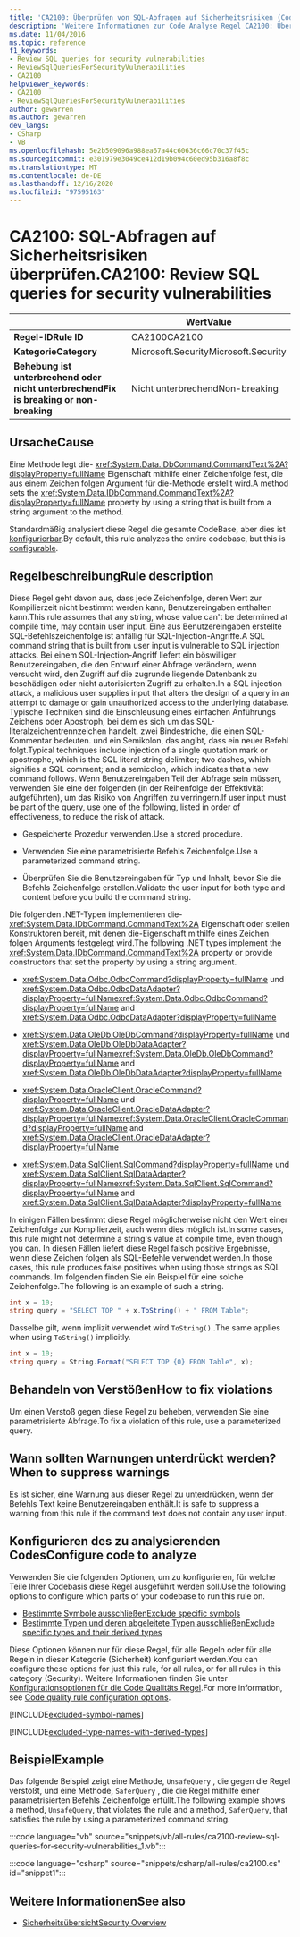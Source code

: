 ```yaml
---
title: 'CA2100: Überprüfen von SQL-Abfragen auf Sicherheitsrisiken (Code Analyse)'
description: 'Weitere Informationen zur Code Analyse Regel CA2100: Überprüfen von SQL-Abfragen auf Sicherheitsrisiken'
ms.date: 11/04/2016
ms.topic: reference
f1_keywords:
- Review SQL queries for security vulnerabilities
- ReviewSqlQueriesForSecurityVulnerabilities
- CA2100
helpviewer_keywords:
- CA2100
- ReviewSqlQueriesForSecurityVulnerabilities
author: gewarren
ms.author: gewarren
dev_langs:
- CSharp
- VB
ms.openlocfilehash: 5e2b509096a988ea67a44c60636c66c70c37f45c
ms.sourcegitcommit: e301979e3049ce412d19b094c60ed95b316a8f8c
ms.translationtype: MT
ms.contentlocale: de-DE
ms.lasthandoff: 12/16/2020
ms.locfileid: "97595163"
---
```

# <a name="ca2100-review-sql-queries-for-security-vulnerabilities"></a><span data-ttu-id="f3d49-103">CA2100: SQL-Abfragen auf Sicherheitsrisiken überprüfen.</span><span class="sxs-lookup"><span data-stu-id="f3d49-103">CA2100: Review SQL queries for security vulnerabilities</span></span>

| | <span data-ttu-id="f3d49-104">Wert</span><span class="sxs-lookup"><span data-stu-id="f3d49-104">Value</span></span> |
|-|-|
| <span data-ttu-id="f3d49-105">**Regel-ID**</span><span class="sxs-lookup"><span data-stu-id="f3d49-105">**Rule ID**</span></span> |<span data-ttu-id="f3d49-106">CA2100</span><span class="sxs-lookup"><span data-stu-id="f3d49-106">CA2100</span></span>|
| <span data-ttu-id="f3d49-107">**Kategorie**</span><span class="sxs-lookup"><span data-stu-id="f3d49-107">**Category**</span></span> |<span data-ttu-id="f3d49-108">Microsoft.Security</span><span class="sxs-lookup"><span data-stu-id="f3d49-108">Microsoft.Security</span></span>|
| <span data-ttu-id="f3d49-109">**Behebung ist unterbrechend oder nicht unterbrechend**</span><span class="sxs-lookup"><span data-stu-id="f3d49-109">**Fix is breaking or non-breaking**</span></span> |<span data-ttu-id="f3d49-110">Nicht unterbrechend</span><span class="sxs-lookup"><span data-stu-id="f3d49-110">Non-breaking</span></span>|

## <a name="cause"></a><span data-ttu-id="f3d49-111">Ursache</span><span class="sxs-lookup"><span data-stu-id="f3d49-111">Cause</span></span>

<span data-ttu-id="f3d49-112">Eine Methode legt die- <xref:System.Data.IDbCommand.CommandText%2A?displayProperty=fullName> Eigenschaft mithilfe einer Zeichenfolge fest, die aus einem Zeichen folgen Argument für die-Methode erstellt wird.</span><span class="sxs-lookup"><span data-stu-id="f3d49-112">A method sets the <xref:System.Data.IDbCommand.CommandText%2A?displayProperty=fullName> property by using a string that is built from a string argument to the method.</span></span>

<span data-ttu-id="f3d49-113">Standardmäßig analysiert diese Regel die gesamte CodeBase, aber dies ist [konfigurierbar](#configure-code-to-analyze).</span><span class="sxs-lookup"><span data-stu-id="f3d49-113">By default, this rule analyzes the entire codebase, but this is [configurable](#configure-code-to-analyze).</span></span>

## <a name="rule-description"></a><span data-ttu-id="f3d49-114">Regelbeschreibung</span><span class="sxs-lookup"><span data-stu-id="f3d49-114">Rule description</span></span>

<span data-ttu-id="f3d49-115">Diese Regel geht davon aus, dass jede Zeichenfolge, deren Wert zur Kompilierzeit nicht bestimmt werden kann, Benutzereingaben enthalten kann.</span><span class="sxs-lookup"><span data-stu-id="f3d49-115">This rule assumes that any string, whose value can't be determined at compile time, may contain user input.</span></span> <span data-ttu-id="f3d49-116">Eine aus Benutzereingaben erstellte SQL-Befehlszeichenfolge ist anfällig für SQL-Injection-Angriffe.</span><span class="sxs-lookup"><span data-stu-id="f3d49-116">A SQL command string that is built from user input is vulnerable to SQL injection attacks.</span></span> <span data-ttu-id="f3d49-117">Bei einem SQL-Injection-Angriff liefert ein böswilliger Benutzereingaben, die den Entwurf einer Abfrage verändern, wenn versucht wird, den Zugriff auf die zugrunde liegende Datenbank zu beschädigen oder nicht autorisierten Zugriff zu erhalten.</span><span class="sxs-lookup"><span data-stu-id="f3d49-117">In a SQL injection attack, a malicious user supplies input that alters the design of a query in an attempt to damage or gain unauthorized access to the underlying database.</span></span> <span data-ttu-id="f3d49-118">Typische Techniken sind die Einschleusung eines einfachen Anführungs Zeichens oder Apostroph, bei dem es sich um das SQL-literalzeichentrennzeichen handelt. zwei Bindestriche, die einen SQL-Kommentar bedeuten. und ein Semikolon, das angibt, dass ein neuer Befehl folgt.</span><span class="sxs-lookup"><span data-stu-id="f3d49-118">Typical techniques include injection of a single quotation mark or apostrophe, which is the SQL literal string delimiter; two dashes, which signifies a SQL comment; and a semicolon, which indicates that a new command follows.</span></span> <span data-ttu-id="f3d49-119">Wenn Benutzereingaben Teil der Abfrage sein müssen, verwenden Sie eine der folgenden (in der Reihenfolge der Effektivität aufgeführten), um das Risiko von Angriffen zu verringern.</span><span class="sxs-lookup"><span data-stu-id="f3d49-119">If user input must be part of the query, use one of the following, listed in order of effectiveness, to reduce the risk of attack.</span></span>

- <span data-ttu-id="f3d49-120">Gespeicherte Prozedur verwenden.</span><span class="sxs-lookup"><span data-stu-id="f3d49-120">Use a stored procedure.</span></span>

- <span data-ttu-id="f3d49-121">Verwenden Sie eine parametrisierte Befehls Zeichenfolge.</span><span class="sxs-lookup"><span data-stu-id="f3d49-121">Use a parameterized command string.</span></span>

- <span data-ttu-id="f3d49-122">Überprüfen Sie die Benutzereingaben für Typ und Inhalt, bevor Sie die Befehls Zeichenfolge erstellen.</span><span class="sxs-lookup"><span data-stu-id="f3d49-122">Validate the user input for both type and content before you build the command string.</span></span>

<span data-ttu-id="f3d49-123">Die folgenden .NET-Typen implementieren die- <xref:System.Data.IDbCommand.CommandText%2A> Eigenschaft oder stellen Konstruktoren bereit, mit denen die-Eigenschaft mithilfe eines Zeichen folgen Arguments festgelegt wird.</span><span class="sxs-lookup"><span data-stu-id="f3d49-123">The following .NET types implement the <xref:System.Data.IDbCommand.CommandText%2A> property or provide constructors that set the property by using a string argument.</span></span>

- <span data-ttu-id="f3d49-124"><xref:System.Data.Odbc.OdbcCommand?displayProperty=fullName> und <xref:System.Data.Odbc.OdbcDataAdapter?displayProperty=fullName></span><span class="sxs-lookup"><span data-stu-id="f3d49-124"><xref:System.Data.Odbc.OdbcCommand?displayProperty=fullName> and <xref:System.Data.Odbc.OdbcDataAdapter?displayProperty=fullName></span></span>

- <span data-ttu-id="f3d49-125"><xref:System.Data.OleDb.OleDbCommand?displayProperty=fullName> und <xref:System.Data.OleDb.OleDbDataAdapter?displayProperty=fullName></span><span class="sxs-lookup"><span data-stu-id="f3d49-125"><xref:System.Data.OleDb.OleDbCommand?displayProperty=fullName> and <xref:System.Data.OleDb.OleDbDataAdapter?displayProperty=fullName></span></span>

- <span data-ttu-id="f3d49-126"><xref:System.Data.OracleClient.OracleCommand?displayProperty=fullName> und <xref:System.Data.OracleClient.OracleDataAdapter?displayProperty=fullName></span><span class="sxs-lookup"><span data-stu-id="f3d49-126"><xref:System.Data.OracleClient.OracleCommand?displayProperty=fullName> and <xref:System.Data.OracleClient.OracleDataAdapter?displayProperty=fullName></span></span>

- <span data-ttu-id="f3d49-127"><xref:System.Data.SqlClient.SqlCommand?displayProperty=fullName> und <xref:System.Data.SqlClient.SqlDataAdapter?displayProperty=fullName></span><span class="sxs-lookup"><span data-stu-id="f3d49-127"><xref:System.Data.SqlClient.SqlCommand?displayProperty=fullName> and <xref:System.Data.SqlClient.SqlDataAdapter?displayProperty=fullName></span></span>

<span data-ttu-id="f3d49-128">In einigen Fällen bestimmt diese Regel möglicherweise nicht den Wert einer Zeichenfolge zur Kompilierzeit, auch wenn dies möglich ist.</span><span class="sxs-lookup"><span data-stu-id="f3d49-128">In some cases, this rule might not determine a string's value at compile time, even though you can.</span></span> <span data-ttu-id="f3d49-129">In diesen Fällen liefert diese Regel falsch positive Ergebnisse, wenn diese Zeichen folgen als SQL-Befehle verwendet werden.</span><span class="sxs-lookup"><span data-stu-id="f3d49-129">In those cases, this rule produces false positives when using those strings as SQL commands.</span></span> <span data-ttu-id="f3d49-130">Im folgenden finden Sie ein Beispiel für eine solche Zeichenfolge.</span><span class="sxs-lookup"><span data-stu-id="f3d49-130">The following is an example of such a string.</span></span>

```csharp
int x = 10;
string query = "SELECT TOP " + x.ToString() + " FROM Table";
```

<span data-ttu-id="f3d49-131">Dasselbe gilt, wenn implizit verwendet wird `ToString()` .</span><span class="sxs-lookup"><span data-stu-id="f3d49-131">The same applies when using `ToString()` implicitly.</span></span>

```csharp
int x = 10;
string query = String.Format("SELECT TOP {0} FROM Table", x);
```

## <a name="how-to-fix-violations"></a><span data-ttu-id="f3d49-132">Behandeln von Verstößen</span><span class="sxs-lookup"><span data-stu-id="f3d49-132">How to fix violations</span></span>

<span data-ttu-id="f3d49-133">Um einen Verstoß gegen diese Regel zu beheben, verwenden Sie eine parametrisierte Abfrage.</span><span class="sxs-lookup"><span data-stu-id="f3d49-133">To fix a violation of this rule, use a parameterized query.</span></span>

## <a name="when-to-suppress-warnings"></a><span data-ttu-id="f3d49-134">Wann sollten Warnungen unterdrückt werden?</span><span class="sxs-lookup"><span data-stu-id="f3d49-134">When to suppress warnings</span></span>

<span data-ttu-id="f3d49-135">Es ist sicher, eine Warnung aus dieser Regel zu unterdrücken, wenn der Befehls Text keine Benutzereingaben enthält.</span><span class="sxs-lookup"><span data-stu-id="f3d49-135">It is safe to suppress a warning from this rule if the command text does not contain any user input.</span></span>

## <a name="configure-code-to-analyze"></a><span data-ttu-id="f3d49-136">Konfigurieren des zu analysierenden Codes</span><span class="sxs-lookup"><span data-stu-id="f3d49-136">Configure code to analyze</span></span>

<span data-ttu-id="f3d49-137">Verwenden Sie die folgenden Optionen, um zu konfigurieren, für welche Teile Ihrer Codebasis diese Regel ausgeführt werden soll.</span><span class="sxs-lookup"><span data-stu-id="f3d49-137">Use the following options to configure which parts of your codebase to run this rule on.</span></span>

- [<span data-ttu-id="f3d49-138">Bestimmte Symbole ausschließen</span><span class="sxs-lookup"><span data-stu-id="f3d49-138">Exclude specific symbols</span></span>](#exclude-specific-symbols)
- [<span data-ttu-id="f3d49-139">Bestimmte Typen und deren abgeleitete Typen ausschließen</span><span class="sxs-lookup"><span data-stu-id="f3d49-139">Exclude specific types and their derived types</span></span>](#exclude-specific-types-and-their-derived-types)

<span data-ttu-id="f3d49-140">Diese Optionen können nur für diese Regel, für alle Regeln oder für alle Regeln in dieser Kategorie (Sicherheit) konfiguriert werden.</span><span class="sxs-lookup"><span data-stu-id="f3d49-140">You can configure these options for just this rule, for all rules, or for all rules in this category (Security).</span></span> <span data-ttu-id="f3d49-141">Weitere Informationen finden Sie unter [Konfigurationsoptionen für die Code Qualitäts Regel](../code-quality-rule-options.md).</span><span class="sxs-lookup"><span data-stu-id="f3d49-141">For more information, see [Code quality rule configuration options](../code-quality-rule-options.md).</span></span>

[!INCLUDE[excluded-symbol-names](~/includes/code-analysis/excluded-symbol-names.md)]

[!INCLUDE[excluded-type-names-with-derived-types](~/includes/code-analysis/excluded-type-names-with-derived-types.md)]

## <a name="example"></a><span data-ttu-id="f3d49-142">Beispiel</span><span class="sxs-lookup"><span data-stu-id="f3d49-142">Example</span></span>

<span data-ttu-id="f3d49-143">Das folgende Beispiel zeigt eine Methode, `UnsafeQuery` , die gegen die Regel verstößt, und eine Methode, `SaferQuery` , die die Regel mithilfe einer parametrisierten Befehls Zeichenfolge erfüllt.</span><span class="sxs-lookup"><span data-stu-id="f3d49-143">The following example shows a method, `UnsafeQuery`, that violates the rule and a method, `SaferQuery`, that satisfies the rule by using a parameterized command string.</span></span>

:::code language="vb" source="snippets/vb/all-rules/ca2100-review-sql-queries-for-security-vulnerabilities_1.vb":::

:::code language="csharp" source="snippets/csharp/all-rules/ca2100.cs" id="snippet1":::

## <a name="see-also"></a><span data-ttu-id="f3d49-144">Weitere Informationen</span><span class="sxs-lookup"><span data-stu-id="f3d49-144">See also</span></span>

- [<span data-ttu-id="f3d49-145">Sicherheitsübersicht</span><span class="sxs-lookup"><span data-stu-id="f3d49-145">Security Overview</span></span>](../../../framework/data/adonet/security-overview.md)
